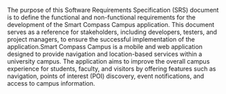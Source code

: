 The purpose of this Software Requirements Specification (SRS) document is to define the 
functional and non-functional requirements for the development of the Smart Compass 
Campus application. This document serves as a reference for stakeholders, including 
developers, testers, and project managers, to ensure the successful implementation of the 
application.Smart Compass Campus is a mobile and web application designed to provide navigation and 
location-based services within a university campus. The application aims to improve the overall 
campus experience for students, faculty, and visitors by offering features such as navigation, 
points of interest (POI) discovery, event notifications, and access to campus information.
